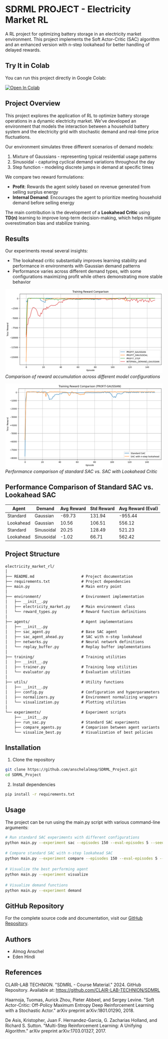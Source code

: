 # SDRML PROJECT - Electricity Market RL

A RL project for optimizing battery storage in an electricity market environment. This project implements the Soft Actor-Critic (SAC) algorithm and an enhanced version with n-step lookahead for better handling of delayed rewards.

## Try It in Colab

You can run this project directly in Google Colab:

[![Open In Colab](https://colab.research.google.com/assets/colab-badge.svg)](https://colab.research.google.com/drive/1FadSFIsqCJfg8aXFp8n0Ty2XsFuPMjDz?usp=sharing)

## Project Overview

This project explores the application of RL to optimize battery storage operations in a dynamic electricity market. 
We've developed an environment that models the interaction between a household battery system and the electricity grid with stochastic demand and real-time price fluctuations.

Our environment simulates three different scenarios of demand models:
1. Mixture of Gaussians - representing typical residential usage patterns
2. Sinusoidal - capturing cyclical demand variations throughout the day
3. Step function - modeling discrete jumps in demand at specific times

We compare two reward formulations:
- **Profit**: Rewards the agent solely based on revenue generated from selling surplus energy
- **Internal Demand**: Encourages the agent to prioritize meeting household demand before selling energy

The main contribution is the development of a **Lookahead Critic** using **TD(n)** learning to improve long-term decision-making, which helps mitigate overestimation bias and stabilize training.

## Results

Our experiments reveal several insights:
- The lookahead critic substantially improves learning stability and performance in environments with Gaussian demand patterns
- Performance varies across different demand types, with some configurations maximizing profit while others demonstrating more stable behavior

![Accumulative Rewards Comparison](assets/accumulative_rewards.png)
*Comparison of reward accumulation across different model configurations*

![Lookahead Critic Performance](assets/lookhaed-gaussian.png)
*Performance comparison of standard SAC vs. SAC with Lookahead Critic*

## Performance Comparison of Standard SAC vs. Lookahead SAC

| Agent     | Demand     | Avg Reward   | Std Reward  | Avg Reward (Eval)  |
|-----------|-----------|--------------|-------------|--------------------|
| Standard  | Gaussian  | -69.73       | 131.94      | -955.44            |
| Lookahead | Gaussian  | 10.56        | 106.51      | 556.12             |
| Standard  | Sinusoidal| 20.25        | 128.49      | 521.23             |
| Lookahead | Sinusoidal| -1.02        | 66.71       | 562.42             |

## Project Structure

```
electricity_market_rl/
│
├── README.md                     # Project documentation
├── requirements.txt              # Project dependencies
├── main.py                       # Main entry point
│
├── environment/                  # Environment implementation
│   ├── __init__.py
│   ├── electricity_market.py     # Main environment class
│   └── reward_types.py           # Reward function definitions
│
├── agents/                       # Agent implementations
│   ├── __init__.py
│   ├── sac_agent.py              # Base SAC agent
│   ├── sac_agent_ahead.py        # SAC with n-step lookahead
│   ├── networks.py               # Neural network definitions
│   └── replay_buffer.py          # Replay buffer implementations
│
├── training/                     # Training utilities
│   ├── __init__.py
│   ├── trainer.py                # Training loop utilities 
│   └── evaluator.py              # Evaluation utilities
│
├── utils/                        # Utility functions
│   ├── __init__.py
│   ├── config.py                 # Configuration and hyperparameters
│   ├── normalizers.py            # Environment normalizing wrappers
│   └── visualization.py          # Plotting utilities
│
└── experiments/                  # Experiment scripts
    ├── __init__.py
    ├── run_sac.py                # Standard SAC experiments
    ├── compare_agents.py         # Comparison between agent variants
    └── visualize_best.py         # Visualization of best policies
```

## Installation

1. Clone the repository
```bash
git clone https://github.com/anschelalmog/SDRML_Project.git
cd SDRML_Project
```

2. Install dependencies
```bash
pip install -r requirements.txt
```

## Usage

The project can be run using the main.py script with various command-line arguments:

```bash
# Run standard SAC experiments with different configurations
python main.py --experiment sac --episodes 150 --eval-episodes 5 --seed 42

# Compare standard SAC with n-step lookahead SAC
python main.py --experiment compare --episodes 150 --eval-episodes 5 --seed 42

# Visualize the best performing agent
python main.py --experiment visualize

# Visualize demand functions
python main.py --experiment demand
```

## GitHub Repository

For the complete source code and documentation, visit our [GitHub Repository](https://github.com/anschelalmog/SDRML_Project).

## Authors
- Almog Anschel
- Eden Hindi

## References

CLAIR-LAB TECHNION. "SDMRL - Course Material." 2024. GitHub Repository. Available at: https://github.com/CLAIR-LAB-TECHNION/SDMRL

Haarnoja, Tuomas, Aurick Zhou, Pieter Abbeel, and Sergey Levine. "Soft Actor-Critic: Off-Policy Maximum Entropy Deep Reinforcement Learning with a Stochastic Actor." arXiv preprint arXiv:1801.01290, 2018.

De Asis, Kristopher, Juan F. Hernandez-Garcia, G. Zacharias Holland, and Richard S. Sutton. "Multi-Step Reinforcement Learning: A Unifying Algorithm." arXiv preprint arXiv:1703.01327, 2017.
